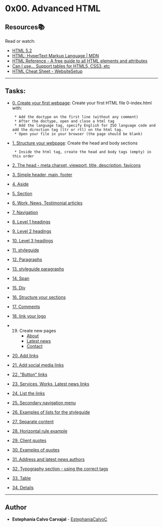# 0x00. Advanced HTML

## Resources:books:
Read or watch:
* [HTML 5.2](https://intranet.hbtn.io/rltoken/0qrWxRjFnohd-DMZwIakuA)
* [HTML: HyperText Markup Language | MDN](https://intranet.hbtn.io/rltoken/M-CcOLx8YG8znnc4qxSscg)
* [HTML Reference - A free guide to all HTML elements and attributes](https://intranet.hbtn.io/rltoken/5O-P-PsGJ5tXOOmKZwTNvg)
* [Can I use… Support tables for HTML5, CSS3, etc](https://intranet.hbtn.io/rltoken/qonyw8QCI9Bf8jjiib9tug)
* [HTML Cheat Sheet - WebsiteSetup](https://intranet.hbtn.io/rltoken/IL-IEL5JBB6FuDME5oZNRQ)

---
## Tasks:

* [0. Create your first webpage](./0-index.html):
Create your first HTML file 0-index.html with:

       * Add the doctype on the first line (without any comment)
       * After the doctype, open and close a html tag
       * Add the language tag, specify English for ISO language code and add the direction tag (ltr or rtl) on the html tag.
       * Open your file in your browser (the page should be blank)

* [1. Structure your webpage](./1-index.html):
Create the head and body sections

       * Inside the html tag, create the head and body tags (empty) in this order

* [2. The head - meta charset, viewport, title, description, favicons](./2-index.html)
* [3. Simple header, main, footer](./3-index.html)
* [4. Aside](./article.html)
* [5. Section](./5-index.html)
* [6. Work, News, Testimonial articles](./6-index.html)
* [7. Navigation](./7-index.html)
* [8. Level 1 headings](./8-index.html)
* [9. Level 2 headings](./9-index.html)
* [10. Level 3 headings](./10-index.html)
* [11. styleguide](./11-styleguide.html)
* [12. Paragraphs](./12-index.html)
* [13. styleguide paragraphs](./13-styleguide.html)
* [14. Span](./14-index.html)
* [15. Div](./15-index.html)
* [16. Structure your sections](./16-index.html)
* [17. Comments](./17-index.html)
* [18. link your logo](./18-index.html)
* 19. Create new pages
       * [About](./about.html)
       * [Latest news](./latest_news.html)
       * [Contact](./contact.html)
* [20. Add links](./20-index.html)
* [21. Add social media links](./21-index.html)
* [22. "Button" links](./22-index.html)
* [23. Services, Works, Latest news links](./23-index.html)
* [24. List the links](./24-index.html)
* [25. Secondary navigation menu](./25-index.html)
* [26. Examples of lists for the styleguide](./26-styleguide.html)
* [27. Separate content](./27-index.html)
* [28. Horizontal rule example](./28-styleguide.html)
* [29. Client quotes](./29-index.html)
* [30. Examples of quotes](./30-styleguide.html)
* [31. Address and latest news authors](./31-index.html)
* [32. Typography section - using the correct tags](./32-styleguide.html)
* [33. Table](./33-styleguide.html)
* [34. Details](./34-styleguide.html)

---

## Author
* **Estephania Calvo Carvajal** - [EstephaniaCalvoC](https://github.com/EstephaniaCalvoC)